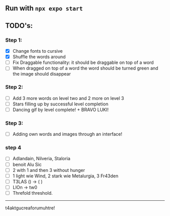 ## Run with `npx expo start`
## TODO's:
### Step 1:

- [x] Change fonts to cursive
- [x] Shuffle the words around
- [ ] Fix Draggable functionality: it should be draggable on top of a word
- [ ] When dragged on top of a word the word should be turned green and the image should disappear

### Step 2:
- [ ] Add 3 more words on level two and 2 more on level 3
- [ ] Stars filling up by successful level completion
- [ ] Dancing gif by level complete! + BRAVO LUKI! 

### Step 3:
- [ ] Adding own words and images through an interface!


### step 4
- [ ] Adlandain, Nilveria, Staloria
- [ ] benoit        Alu         Sic
- [ ] 2 with 1 and then 3 without hunger
- [ ] 1 light wie Wind, 2 stark wie Metalurgia, 3 Fr43den
- [ ] T3LAS () -> (   )
- [ ] LIOn -> tw0
- [ ] Threfold threshold.
-----------------------------------------------------------

t4aktgucreaforumuhtre!
